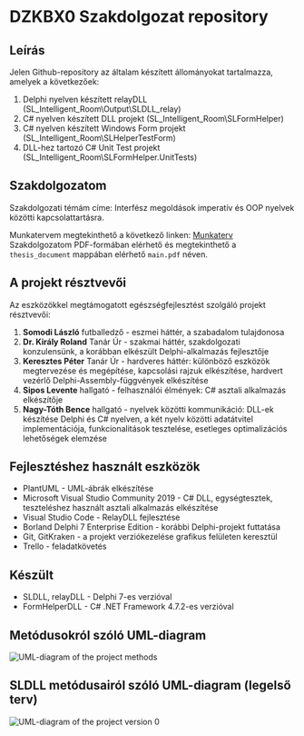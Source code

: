 # DZKBX0 Szakdolgozat repository
## Leírás
Jelen Github-repository az általam készített állományokat tartalmazza, amelyek a következőek:
1. Delphi nyelven készített relayDLL (SL_Intelligent_Room\Output\SLDLL_relay)
2. C# nyelven készített DLL projekt (SL_Intelligent_Room\SLFormHelper)
3. C# nyelven készített Windows Form projekt (SL_Intelligent_Room\SLHelperTestForm)
4. DLL-hez tartozó C# Unit Test projekt (SL_Intelligent_Room\SLFormHelper.UnitTests)

## Szakdolgozatom
Szakdolgozati témám címe: Interfész megoldások imperatív és OOP nyelvek közötti kapcsolattartásra.

Munkatervem megtekinthető a következő linken: [Munkaterv](https://drive.google.com/file/d/12EeAwuvxG8CKDLfuMFgf1BHMcuGvWiyj/view?usp=sharing)
Szakdolgozatom PDF-formában elérhető és megtekinthető a `thesis_document` mappában elérhető `main.pdf` néven.

## A projekt résztvevői
Az eszközökkel megtámogatott egészségfejlesztést szolgáló projekt résztvevői: 
1. **Somodi László** futballedző - eszmei háttér, a szabadalom tulajdonosa
2. **Dr. Király Roland** Tanár Úr - szakmai háttér, szakdolgozati konzulensünk, a korábban elkészült Delphi-alkalmazás fejlesztője
3. **Keresztes Péter** Tanár Úr - hardveres háttér: különböző eszközök megtervezése és megépítése, kapcsolási rajzuk elkészítése, hardvert vezérlő Delphi-Assembly-függvények elkészítése
4. **Sipos Levente** hallgató - felhasználói élmények: C# asztali alkalmazás elkészítője
5. **Nagy-Tóth Bence** hallgató - nyelvek közötti kommunikáció: DLL-ek készítése Delphi és C# nyelven, a két nyelv közötti adatátvitel implementációja, funkcionalitások tesztelése, esetleges optimalizációs lehetőségek elemzése

## Fejlesztéshez használt eszközök
 - PlantUML - UML-ábrák elkészítése
 - Microsoft Visual Studio Community 2019 - C# DLL, egységtesztek, teszteléshez használt asztali alkalmazás elkészítése
 - Visual Studio Code - RelayDLL fejlesztése
 - Borland Delphi 7 Enterprise Edition - korábbi Delphi-projekt futtatása
 - Git, GitKraken - a projekt verziókezelése grafikus felületen keresztül
 - Trello - feladatkövetés
 
 ## Készült
 - SLDLL, relayDLL - Delphi 7-es verzióval
 - FormHelperDLL - C# .NET Framework 4.7.2-es verzióval

## Metódusokról szóló UML-diagram
![UML-diagram of the project methods](https://www.plantuml.com/plantuml/png/VPJ1Jzim5CRFvA-muB89zRP9ErGHMzeEK0Q85BPRPJclZTKNExATRWNnl-ybZeTJEigbVB_dv-VFdtjX7JUkhP4L-Uhk_lPwdYqJXBLZJZCZDvLZfJGWdDGgQRZOyWsmq-pib77B5jhKbu0Dc5cUFoS2kOr5DfqAZcYfDV79kbLz6yjSPNIxgTWz8DyJIjFfzEvAxVGMqfGz9-oSfd9Ii8oMtpQWFdmSQxcq3X3gGtqX4MUm-_JbSz6BXxm0jsoDeX7dN5HKAGN4DRdcfLUfqacriJ5zKFWkzyGkzNLnUnE3Np_ofVQqcxn3am7T0oy9pxHeQr0UJIQll3jzRr-yQ05OWm4RQy6IMCkqse5nhpk7qTujeN7YYgEUHVpLyv_ILTxt6NSyhddaA4lkHgu5ratqFtUkRBzo6Fg5_lv5S0ROLFAKma8VdxmG9yhTca98AvyWXCy7aMIMdQKfhHe-vo5UuV_WRQm5RsCj63T_f9DxNz_1v6bCZtawT3WvELzBn5NfmxH2sdlrcvmDIjIdJqhuRg1iVPT2jqR0KiyHkaoDLi0VPxXmP6iB2wFhhduX0Skuo3OeNImOgFKEYWQ4v9XLt8nw2dzMVv7-n37U3PS_zrl3y8Bw4KPzB3YFlksN-mOEK3wVUNgWqrHy2sPGNw8y5BaF0ytdZ4RB1WT7zzyNhQ8KH6fyxsCIfIGYFRhaQhDjiJo0FIl0TJtvM_BrIIjjfTEP1GDNgfIE7-l-q6mCB-488NzoNZVyEBhPItoxwtTmtODjmqxT2nlzg4ycQNXLIVX2MhywgMG9J4WZ498BK6LRury0)
## SLDLL metódusairól szóló UML-diagram (legelső terv)
![UML-diagram of the project version 0](https://www.plantuml.com/plantuml/png/fLbHKniv4dxth-ZALbsobML30c5pE9TQ1mPmuK0A6-ukkobAusbiOSsCIzBubjdZ_aD-0eyyy9Gg7gxoDfN_TQsHFTBOXgkGgTtOq-h-MlrrIosBNvLcKcUnQAWHJyPCiXWq2xiyHtZL47YcGQSW-M2e8U8I-vgdIUFPuyOAZ2MVC8sD7-XRgca4eyP_OCpw8pR0QlGfZBDGy7xZyRF6REpHrW-FuFNhxKwd7OzJgT-yWJyRFD4eprWVeTivxQASy3wIKYKkbU1fjqDcfuTZJ9xyMBrskD8eCFP4EoXYbAWyKIjFarHndMuf6cad4TTiDbug78y7aaNeYph1TeV5OpOdExZWmXVjiMGmoaHKyxUBkgkPpdnP5xMPhC6xRFG5Kyg4kuTYZ98a5KNR91doKp8X3dOeApR-Yi4IxUSnKu_SED53JmLAt88LbV-iq3DA4_ATg7HatahnxnhipDwtUdkRqDMI9mFu6pos7kZ_nqs0Py-W1MOonN_r94sOO51SAqXmWWwb4tGEDo5JGqef8Qp-iRwwkah6zY488Wv055V49w3u-acpWRC-cBT-jSGwkIXknABjthnjVywMLEQjthN-SHHqDo6yq4WsBvvRVUSE1sSepZ4C0PFaWeCfi0H7C649355Sp83sMWU4LG4ztvW32ahh8LL8mXQjTuBEkyDzP-qRMzff5d5nBGtV4fCen0G4vknSf5hFK5eV3W_t0t3HBC3amChoBsvqyHacnPNGnTKzY3ljetV77npYsZpYJd4humdAlbbCm9EpLCR5LPyNdnMCYi_HEVEXWWC7jNu_rAIu7k1FL6ddal4aeWcRYQ98eapC8AaMZdRVEiYNYxIHogpMZ2eng8lhKLMk1_zirn0s5X5iiLbZ1LmMLyc5mt7Ptmqw3kUNHHoJUcNN5T4ks3ZLhAhTNgktV-BCNosQAufVPofVSDrfTqzQdkk_BjgIQKWav4oNj1RNfe1PcNwcyceMnzstHy4xGb9Jg9NvrT3AZH9CCATPq482DFKpIOLDZsGmGbby4LNzqCnwxKCVyiKSv8whwr5ncrCLpkP57zBaNFCOLz9Cc_49wX7cg3M4wA-TlNtVnzgTFcnPmP27D6qcQX3RFiJw7CG1J_eAS7014PCi18MnGM6cnk49YecPk14A7A86BYum-T67tmvy-9VpnDA6KTRNnZg4NAEoRbHEfGi9niQpMLhiVb-s77flE-I3lWIT07Hn6uU_FLzT_TYSgRmlTKZbBrPv4-9CCzeGcdwVcCgeHrHssy49OKAbRo2ihEdh4Eg23icSpl7xtVTR-tKTA_DmEjGBJkewLkPqpAhhG5sdbBMQyuKlMQKqJilJH8KIT4ve_TLHhAp6HxbPfdcDaMgIzEKaE9gI_U9Z4nOVb-mjnKPKpDUbFGXKEGoftXDoCAaMOyNZb7GBxP98Vdkj8vZrwj-e-PJDUzwtQze9JkpADtLccezz8uuaBU3FvxxhW-DtKBLIwzfsIWVluxkUKi7vEsF7i6k-k7hSC41aQevC0eiRIRnwwQhcSjBUheMvzdnAmMMZ_51QPdqDZrvdRrxpDpPjhv_nDw-VPMyU0LEWdjlZJ_d4A0MBD-5TGA44JUFXTrqID9PfduFP9NIrmt9OzbHWSX2Yr2Qmjwtk1myi1pRI6MMJa_kyk4cAMwLor3Zv-cbKeTUmaWikcB1xk6NOWFaDo3OUTl-KXYmXryjXXiplF0lcbwxMwvpQXLddz8N7gJcCHY4L2q-qpsXVfJ4Rf2E8sHyypc9MMT0K8oPd5ei6vQv7TU2AqZmHJbYUJelIjrj_zNA560PKkUaWq2zkOgpCKCf-6iqeSIaglkIOeFOFAPTBegTLJVLNZtxDYtw2Kl7XFEEsO-VfcQPnevDpYeKIo4Q0Gb7Zr6nmpW3gEE9RS6BgZMd4HnRAqSHq5gEZwHuWimUP-jJqCTiP9WXrA1VRjq4DYyy96v-pERZaWN0EQ_dAjxkaorEPg7NuqwFOddoNCPENfth_Q4o-c6d4OxERASM4QS355wqhD4xrY5J4ja0MqMQXsCtD02ukrx5Cewm_szkMOAZS77a6gC31kCsC9TaPkyUQPdmbpPxiMSETbMvRs1o3BnTBtV5t_xFOWPOk16aoZGlhuFkTr5V9l9-OimGdczCsslnsDsIDLIV5ErcrdMQErGsVrIX2gHyGC7XzwsHxUwvtmSbHiBE2mlSJoT2klc_rKk4Nr_x1rAj57Oz7cVZEA8PVFnadYkOlKACF_l2frq6N175dwcnVdqlTBrxgpCwGuyFcbSCHUCU2AcyL-E0xm67tVkpmUx3VBiM-Ur-nvxuv6bzP6ij3oJ1zSDqOSnYQQ1Z4N725_PzNGaoW0bVfmyAqq2gLqqh_RRMvzk9Z1OloUs0j0fwZWTrO-pZbxj9Tx0r46ZAXxhdQsxKQLbI_qoj5JzyUztg71t-dy_EUTo-nslH7zuBsxbxF3M_CXYCCiu6Hfwb0bj3G6Jd3vbs_XUXUi_nHDJ67MFEDuYCZ-javGvomX5RvW09PWbgg_3bc2GeSWU3cikESNG9i7HxqMks3uAX3iatecO-crPuUzuhR4L3msXmJ95wQ7o_jhS3PqI_SE-sS8slbExbpIbRrVUiWw2o2JqCqXPCwAs0GevcY6c9-2LEbhj4XSzk_BKZ35aeBHdnw2w9JhQkZBTEa6zBjQnOpJgWXajBqyeL3ELbYd_Sv4pod8H8NLyCqjodORKkMNFZvcILdToiLgQIvc4ypiDKvmcWwI06VXfdMQNAgsM2fUUzYZBMyJmTQ-xrJklJh1RtUQT3zi7_uOTESutaVZOMdLD99_j-R4FuV3OvNivMpdFxJe9dKJCICYjBLWr5aDAy8_y1Q4gpbr4s8khWLiv4wg-ce-ctED1kbqiwvJnuO9mzjWxsC4tC2kslmqbl7snKTjCvBaRdYdzt1OFxrqsoDbI9YpmHL_H5ZkWqv1TRNV8BL6lD68ZzxDJavNy3HV9mffrvcO_Uu3RgueG6dftAUJ0l71-L-gVa3Pk-pDil7KFenENcvooypub5QvZvUDYX_Wi5F4BgXYbWw5qUPIdrodxfSFFcnkLHSvn0iTNw2VRj9oYDGg5jQooSsPhyKm77aP2RKc0sOKcm0y_ekqaMFbuqXZn3wNFO5KYjHpo5TMPd-1QYXNjJUrcflwxMtbxMtZThRBxMtL_wRyJxh_CJkC8qKpSB_8zw_LwBqNubduARxAoPH5el_0G00)
